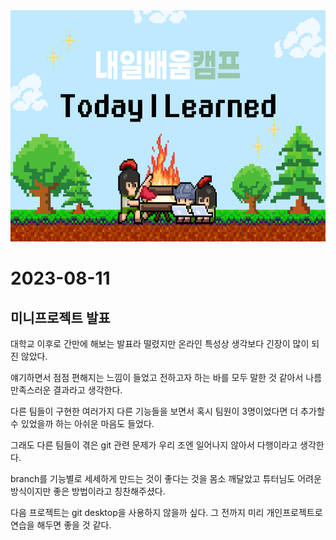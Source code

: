 <img src="../img/2.png"  width="700" height="370">

# 2023-08-11

## 미니프로젝트 발표

대학교 이후로 간만에 해보는 발표라 떨렸지만 온라인 특성상 생각보다 긴장이 많이 되진 않았다.

얘기하면서 점점 편해지는 느낌이 들었고 전하고자 하는 바를 모두 말한 것 같아서 나름 만족스러운 결과라고 생각한다.

다른 팀들이 구현한 여러가지 다른 기능들을 보면서 혹시 팀원이 3명이었다면 더 추가할 수 있었을까 하는 아쉬운 마음도 들었다.

그래도 다른 팀들이 겪은 git 관련 문제가 우리 조엔 일어나지 않아서 다행이라고 생각한다.

branch를 기능별로 세세하게 만드는 것이 좋다는 것을 몸소 깨달았고 튜터님도 어려운 방식이지만 좋은 방법이라고 칭찬해주셨다.

다음 프로젝트는 git desktop을 사용하지 않을까 싶다. 그 전까지 미리 개인프로젝트로 연습을 해두면 좋을 것 같다.

